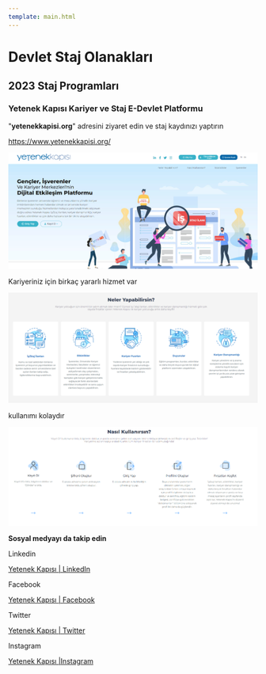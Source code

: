 ```yaml
---
template: main.html
---
```


# Devlet Staj Olanakları

## 2023 Staj Programları

### Yetenek Kapısı Kariyer ve Staj E-Devlet Platformu

"**yetenekkapisi.org**" adresini ziyaret edin ve staj kaydınızı yaptırın

https://www.yetenekkapisi.org/

![](assets/2023-04-18-08-41-03-image.png)

Kariyeriniz için birkaç yararlı hizmet var

![](assets/2023-04-18-08-41-40-image.png)

kullanımı kolaydır

![](assets/2023-04-18-08-42-06-image.png)


**Sosyal medyayı da takip edin**

Linkedin 

[Yetenek Kapısı | LinkedIn](https://www.linkedin.com/showcase/yetenekapisi/?originalSubdomain=tr)

Facebook

[Yetenek Kapısı | Facebook](https://www.facebook.com/yetenekapisi)

Twitter

[Yetenek Kapısı | Twitter](https://twitter.com/yetenekapisi)

Instagram

[Yetenek Kapısı |Instagram](https://www.instagram.com/yetenekapisi/)
